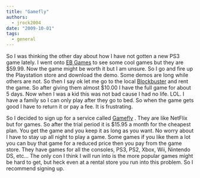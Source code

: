 ```yaml
---
title: "Gamefly"
authors:
  - jrock2004
date: "2009-10-01"
tags:
  - general
---
```


So I was thinking the other day about how I have not gotten a new PS3 game lately. I went onto [EB Games](http://www.ebgames.com/) to see some cool games but they are $59.99. Now the game might be worth it but I am unsure. So I go and fire up the Playstation store and download the demo. Some demos are long while others are not. So then I say ok let me go to the local [Blockbuster](http://www.blockbuster.com/) and rent the game. So after giving them almost $10.00 I have the full game for about 5 days. Now when I was a kid this was not bad cause I had no life. LOL. I have a family so I can only play after they go to bed. So when the game gets good I have to return it or pay a fee. It is frustrating.

So I decided to sign up for a service called [Gamefly](http://www.gamefly.com/) . They are like NetFlix but for games. So after the trial period it is $15.95 a month for the cheapest plan. You get the game and you keep it as long as you want. No worry about I have to stay up all night to play a game. Some games if you like them a lot you can buy that game for a reduced price then you pay from the game store. They have games for all the consoles, PS3, PS2, Xbox, Wii, Nintendo DS, etc… The only con I think I will run into is the more popular games might be hard to get, but heck even at a rental store you run into this problem. So I recommend signing up.
